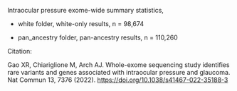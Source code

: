 Intraocular pressure exome-wide summary statistics, 

- white folder, white-only results, n = 98,674 

 - pan_ancestry folder, pan-ancestry results, n = 110,260



Citation: 

Gao XR, Chiariglione M, Arch AJ. Whole-exome sequencing study identifies rare variants and genes associated with intraocular pressure and glaucoma. Nat Commun 13, 7376 (2022). https://doi.org/10.1038/s41467-022-35188-3

